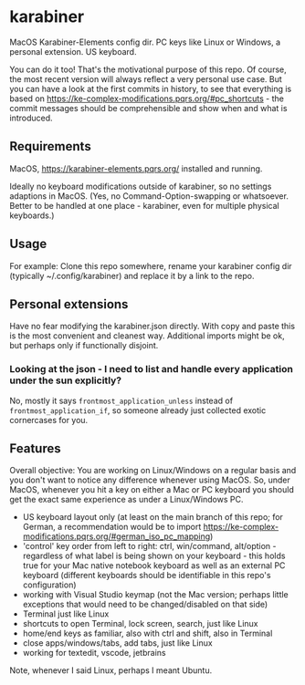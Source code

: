 # karabiner

MacOS Karabiner-Elements config dir. PC keys like Linux or Windows, a personal extension. US keyboard.

You can do it too! That's the motivational purpose of this repo. Of course, the most recent version will always reflect a very personal use case. But you can have a look at the first commits in history, to see that everything is based on https://ke-complex-modifications.pqrs.org/#pc_shortcuts - the commit messages should be comprehensible and show when and what is introduced.

## Requirements

MacOS, https://karabiner-elements.pqrs.org/ installed and running.

Ideally no keyboard modifications outside of karabiner, so no settings adaptions in MacOS. (Yes, no Command-Option-swapping or whatsoever. Better to be handled at one place - karabiner, even for multiple physical keyboards.)

## Usage 

For example: Clone this repo somewhere, rename your karabiner config dir (typically ~/.config/karabiner) and replace it by a link to the repo.

## Personal extensions

Have no fear modifying the karabiner.json directly. With copy and paste this is the most convenient and cleanest way.
Additional imports might be ok, but perhaps only if functionally disjoint.

### Looking at the json - I need to list and handle every application under the sun explicitly?

No, mostly it says `frontmost_application_unless` instead of `frontmost_application_if`, so someone already just collected exotic cornercases for you.

## Features

Overall objective: You are working on Linux/Windows on a regular basis and you don't want to notice any difference whenever using MacOS. So, under MacOS, whenever you hit a key on either a Mac or PC keyboard you should get the exact same experience as under a Linux/Windows PC.

* US keyboard layout only (at least on the main branch of this repo; for German, a recommendation would be to import https://ke-complex-modifications.pqrs.org/#german_iso_pc_mapping)
* 'control' key order from left to right: ctrl, win/command, alt/option - regardless of what label is being shown on your keyboard - this holds true for your Mac native notebook keyboard as well as an external PC keyboard (different keyboards should be identifiable in this repo's configuration)
* working with Visual Studio keymap (not the Mac version; perhaps little exceptions that would need to be changed/disabled on that side)
* Terminal just like Linux
* shortcuts to open Terminal, lock screen, search, just like Linux
* home/end keys as familiar, also with ctrl and shift, also in Terminal
* close apps/windows/tabs, add tabs, just like Linux
* working for textedit, vscode, jetbrains

Note, whenever I said Linux, perhaps I meant Ubuntu.
